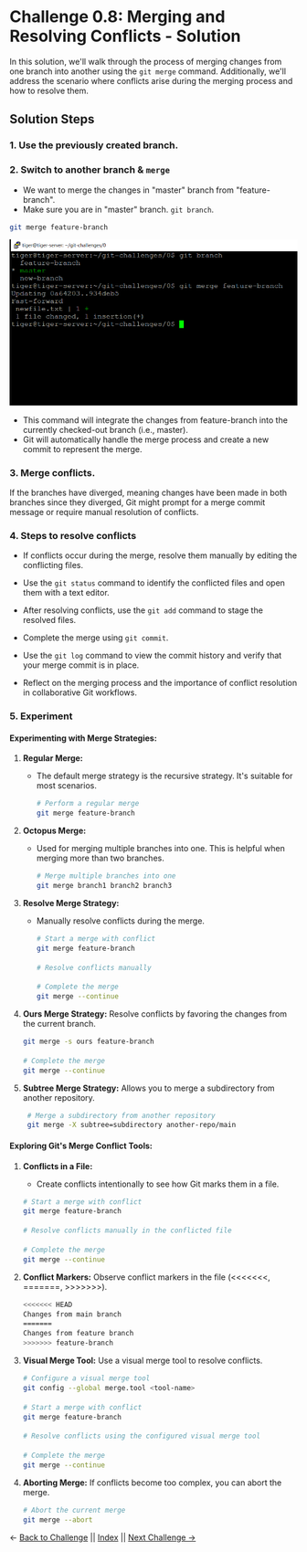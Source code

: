 # Challenge 0.8: Merging and Resolving Conflicts - Solution

In this solution, we'll walk through the process of merging changes from one branch into another using the `git merge` command. Additionally, we'll address the scenario where conflicts arise during the merging process and how to resolve them.

## Solution Steps

### 1. **Use the previously created branch.**

### 2. **Switch to another branch & `merge`**

- We want to merge the changes in "master" branch from "feature-branch".
- Make sure you are in "master" branch. `git branch`.

```bash
git merge feature-branch
```

![image](../../images/Screenshot_2023_11_11-7.png)

- This command will integrate the changes from feature-branch into the currently checked-out branch (i.e., master).
- Git will automatically handle the merge process and create a new commit to represent the merge.

### 3. **Merge conflicts.**

If the branches have diverged, meaning changes have been made in both branches since they diverged, Git might prompt for a merge commit message or require manual resolution of conflicts.

### 4. **Steps to resolve conflicts**

- If conflicts occur during the merge, resolve them manually by editing the conflicting files.
- Use the `git status` command to identify the conflicted files and open them with a text editor.

- After resolving conflicts, use the `git add` command to stage the resolved files.

- Complete the merge using `git commit`.
- Use the `git log` command to view the commit history and verify that your merge commit is in place.

- Reflect on the merging process and the importance of conflict resolution in collaborative Git workflows.

### 5. Experiment

#### Experimenting with Merge Strategies:

1.  **Regular Merge:**
    - The default merge strategy is the recursive strategy. It's suitable for most scenarios.
      ```bash
      # Perform a regular merge
      git merge feature-branch
      ```
2.  **Octopus Merge:**

    - Used for merging multiple branches into one. This is helpful when merging more than two branches.
      ```bash
      # Merge multiple branches into one
      git merge branch1 branch2 branch3
      ```

3.  **Resolve Merge Strategy:**

    - Manually resolve conflicts during the merge.

      ```bash
      # Start a merge with conflict
      git merge feature-branch

      # Resolve conflicts manually

      # Complete the merge
      git merge --continue
      ```

4.  **Ours Merge Strategy:**
    Resolve conflicts by favoring the changes from the current branch.

    ```bash # Start a merge with conflict
    git merge -s ours feature-branch

    # Complete the merge
    git merge --continue
    ```

5.  **Subtree Merge Strategy:**
    Allows you to merge a subdirectory from another repository.
    ```bash
     # Merge a subdirectory from another repository
     git merge -X subtree=subdirectory another-repo/main
    ```

#### Exploring Git's Merge Conflict Tools:

1. **Conflicts in a File:**

   - Create conflicts intentionally to see how Git marks them in a file.

   ```bash
   # Start a merge with conflict
   git merge feature-branch

   # Resolve conflicts manually in the conflicted file

   # Complete the merge
   git merge --continue
   ```

2. **Conflict Markers:**
   Observe conflict markers in the file (<<<<<<<, =======, >>>>>>>).

   ```bash
   <<<<<<< HEAD
   Changes from main branch
   =======
   Changes from feature branch
   >>>>>>> feature-branch
   ```

3. **Visual Merge Tool:**
   Use a visual merge tool to resolve conflicts.

   ```bash
   # Configure a visual merge tool
   git config --global merge.tool <tool-name>

   # Start a merge with conflict
   git merge feature-branch

   # Resolve conflicts using the configured visual merge tool

   # Complete the merge
   git merge --continue
   ```

4. **Aborting Merge:**
   If conflicts become too complex, you can abort the merge.

   ```bash
   # Abort the current merge
   git merge --abort
   ```

← [Back to Challenge](../Challenge_0.8/Challenge.md) || [Index](../../README.md) || [Next Challenge →](../Challenge_0.9/Challenge.md)
